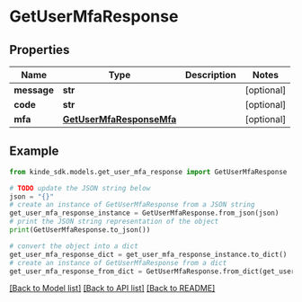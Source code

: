 # GetUserMfaResponse


## Properties

Name | Type | Description | Notes
------------ | ------------- | ------------- | -------------
**message** | **str** |  | [optional] 
**code** | **str** |  | [optional] 
**mfa** | [**GetUserMfaResponseMfa**](GetUserMfaResponseMfa.md) |  | [optional] 

## Example

```python
from kinde_sdk.models.get_user_mfa_response import GetUserMfaResponse

# TODO update the JSON string below
json = "{}"
# create an instance of GetUserMfaResponse from a JSON string
get_user_mfa_response_instance = GetUserMfaResponse.from_json(json)
# print the JSON string representation of the object
print(GetUserMfaResponse.to_json())

# convert the object into a dict
get_user_mfa_response_dict = get_user_mfa_response_instance.to_dict()
# create an instance of GetUserMfaResponse from a dict
get_user_mfa_response_from_dict = GetUserMfaResponse.from_dict(get_user_mfa_response_dict)
```
[[Back to Model list]](../README.md#documentation-for-models) [[Back to API list]](../README.md#documentation-for-api-endpoints) [[Back to README]](../README.md)


